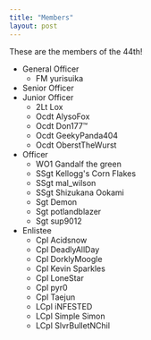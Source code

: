 ```yaml
---
title: "Members"
layout: post
---
```


These are the members of the 44th!

- General Officer
  - FM yurisuika
- Senior Officer
- Junior Officer
  - 2Lt Lox
  - Ocdt AlysoFox
  - Ocdt Don177™
  - Ocdt GeekyPanda404
  - Ocdt OberstTheWurst
- Officer
  - WO1 Gandalf the green
  - SSgt Kellogg's Corn Flakes
  - SSgt mal_wilson
  - SSgt Shizukana Ookami
  - Sgt Demon
  - Sgt potlandblazer
  - Sgt sup9012
- Enlistee
  - Cpl Acidsnow
  - Cpl DeadlyAllDay
  - Cpl DorklyMoogle
  - Cpl Kevin Sparkles
  - Cpl LoneStar
  - Cpl pyr0
  - Cpl Taejun
  - LCpl iNFESTED
  - LCpl Simple Simon
  - LCpl SlvrBulletNChil
